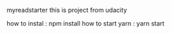 myreadstarter
this is project from udacity

how to instal : npm install
how to start yarn : yarn start
